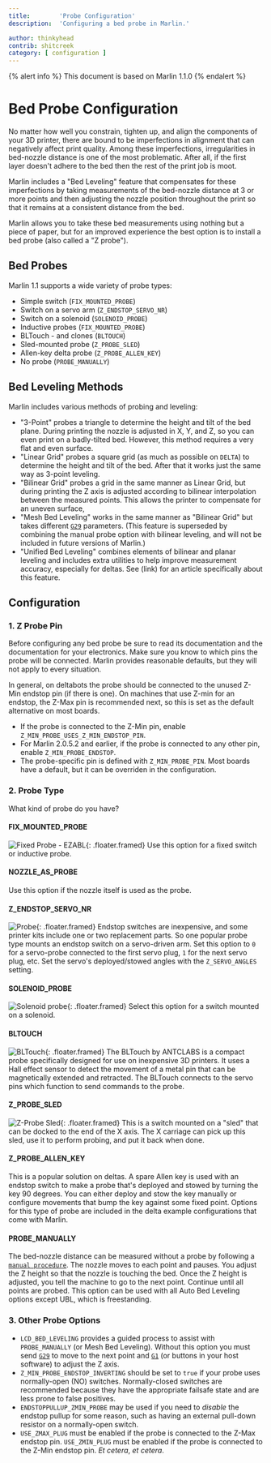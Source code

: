 ```yaml
---
title:        'Probe Configuration'
description:  'Configuring a bed probe in Marlin.'

author: thinkyhead
contrib: shitcreek
category: [ configuration ]
---
```


{% alert info %}
This document is based on Marlin 1.1.0
{% endalert %}

# Bed Probe Configuration

No matter how well you constrain, tighten up, and align the components of your 3D printer, there are bound to be imperfections in alignment that can negatively affect print quality. Among these imperfections, irregularities in bed-nozzle distance is one of the most problematic. After all, if the first layer doesn't adhere to the bed then the rest of the print job is moot.

Marlin includes a "Bed Leveling" feature that compensates for these imperfections by taking measurements of the bed-nozzle distance at 3 or more points and then adjusting the nozzle position throughout the print so that it remains at a consistent distance from the bed.

Marlin allows you to take these bed measurements using nothing but a piece of paper, but for an improved experience the best option is to install a bed probe (also called a "Z probe").

## Bed Probes

Marlin 1.1 supports a wide variety of probe types:

- Simple switch (`FIX_MOUNTED_PROBE`)
- Switch on a servo arm (`Z_ENDSTOP_SERVO_NR`)
- Switch on a solenoid (`SOLENOID_PROBE`)
- Inductive probes (`FIX_MOUNTED_PROBE`)
- BLTouch - and clones (`BLTOUCH`)
- Sled-mounted probe (`Z_PROBE_SLED`)
- Allen-key delta probe (`Z_PROBE_ALLEN_KEY`)
- No probe (`PROBE_MANUALLY`)

## Bed Leveling Methods

Marlin includes various methods of probing and leveling:

- "3-Point" probes a triangle to determine the height and tilt of the bed plane. During printing the nozzle is adjusted in X, Y, and Z, so you can even print on a badly-tilted bed. However, this method requires a very flat and even surface.
- "Linear Grid" probes a square grid (as much as possible on `DELTA`) to determine the height and tilt of the bed. After that it works just the same way as 3-point leveling.
- "Bilinear Grid" probes a grid in the same manner as Linear Grid, but during printing the Z axis is adjusted according to bilinear interpolation between the measured points. This allows the printer to compensate for an uneven surface,
- "Mesh Bed Leveling" works in the same manner as "Bilinear Grid" but takes different [`G29`](/docs/gcode/G029.html) parameters. (This feature is superseded by combining the manual probe option with bilinear leveling,  and will not be included in future versions of Marlin.)
- "Unified Bed Leveling" combines elements of bilinear and planar leveling and includes extra utilities to help improve measurement accuracy, especially for deltas. See (link) for an article specifically about this feature.

## Configuration

### 1. Z Probe Pin

Before configuring any bed probe be sure to read its documentation and the documentation for your electronics. Make sure you know to which pins the probe will be connected. Marlin provides reasonable defaults, but they will not apply to every situation.

In general, on deltabots the probe should be connected to the unused Z-Min endstop pin (if there is one). On machines that use Z-min for an endstop, the Z-Max pin is recommended next, so this is set as the default alternative on most boards.

- If the probe is connected to the Z-Min pin, enable `Z_MIN_PROBE_USES_Z_MIN_ENDSTOP_PIN`.
- For Marlin 2.0.5.2 and earlier, if the probe is connected to any other pin, enable `Z_MIN_PROBE_ENDSTOP`.
- The probe-specific pin is defined with `Z_MIN_PROBE_PIN`. Most boards have a default, but it can be overriden in the configuration.

### 2. Probe Type

What kind of probe do you have?

#### FIX_MOUNTED_PROBE
![Fixed Probe - EZABL](/assets/images/config/fixed_probe_EZABL.png){: .floater.framed}
Use this option for a fixed switch or inductive probe.

#### NOZZLE_AS_PROBE
Use this option if the nozzle itself is used as the probe.

#### Z_ENDSTOP_SERVO_NR
![Probe](/assets/images/config/probe.png){: .floater.framed}
Endstop switches are inexpensive, and some printer kits include one or two replacement parts. So one popular probe type mounts an endstop switch on a servo-driven arm. Set this option to `0` for a servo-probe connected to the first servo plug, `1` for the next servo plug, etc. Set the servo's deployed/stowed angles with the `Z_SERVO_ANGLES` setting.

#### SOLENOID_PROBE
![Solenoid probe](/assets/images/config/solenoid.png){: .floater.framed}
Select this option for a switch mounted on a solenoid.

#### BLTOUCH
![BLTouch](/assets/images/config/BLTouch.png){: .floater.framed}
The BLTouch by ANTCLABS is a compact probe specifically designed for use on inexpensive 3D printers. It uses a Hall effect sensor to detect the movement of a metal pin that can be magnetically extended and retracted. The BLTouch connects to the servo pins which function to send commands to the probe.

#### Z_PROBE_SLED
![Z-Probe Sled](/assets/images/config/zprobe_sled.png){: .floater.framed}
This is a switch mounted on a "sled" that can be docked to the end of the X axis. The X carriage can pick up this sled, use it to perform probing, and put it back when done.

#### Z_PROBE_ALLEN_KEY
This is a popular solution on deltas. A spare Allen key is used with an endstop switch to make a probe that's deployed and stowed by turning the key 90 degrees. You can either deploy and stow the key manually or configure movements that bump the key against some fixed point. Options for this type of probe are included in the delta example configurations that come with Marlin.

#### PROBE_MANUALLY
The bed-nozzle distance can be measured without a probe by following a [`manual procedure`](/docs/gcode/G029-mbl.html). The nozzle moves to each point and pauses. You adjust the Z height so that the nozzle is touching the bed. Once the Z height is adjusted, you tell the machine to go to the next point. Continue until all points are probed. This option can be used with all Auto Bed Leveling options except UBL, which is freestanding.

### 3. Other Probe Options

- `LCD_BED_LEVELING` provides a guided process to assist with `PROBE_MANUALLY` (or Mesh Bed Leveling). Without this option you must send [`G29`](/docs/gcode/G029.html) to move to the next point and [`G1`](/docs/gcode/G000-G001.html) (or buttons in your host software) to adjust the Z axis.
- `Z_MIN_PROBE_ENDSTOP_INVERTING` should be set to `true` if your probe uses normally-open (NO) switches. Normally-closed switches are recommended because they have the appropriate failsafe state and are less prone to false positives.
- `ENDSTOPPULLUP_ZMIN_PROBE` may be used if you need to _disable_ the endstop pullup for some reason, such as having an external pull-down resistor on a normally-open switch.
- `USE_ZMAX_PLUG` must be enabled if the probe is connected to the Z-Max endstop pin. `USE_ZMIN_PLUG` must be enabled if the probe is connected to the Z-Min endstop pin. _Et cetera_, _et cetera_.
